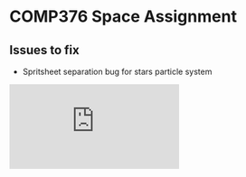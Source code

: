 # COMP376 Space Assignment
## Issues to fix
- Spritsheet separation bug for stars particle system

![alt tag](https://github.com/Yisas/COMP376SpaceAssignment/blob/master/README.pdf)
